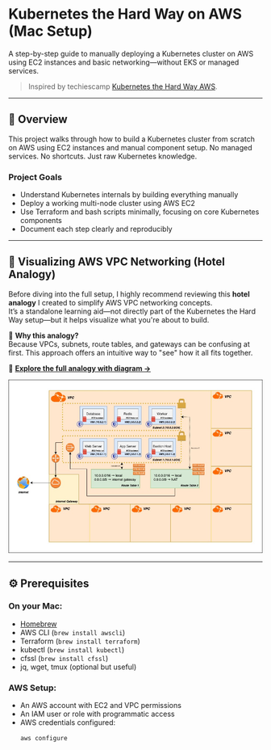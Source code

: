 # Kubernetes the Hard Way on AWS (Mac Setup)

A step-by-step guide to manually deploying a Kubernetes cluster on AWS using EC2 instances and basic networking—without EKS or managed services.

> Inspired by techiescamp [Kubernetes the Hard Way AWS](https://github.com/techiescamp/kubernetes-projects/tree/main/01-kubernetes-the-hard-way-aws). 

---

## 🧠 Overview

This project walks through how to build a Kubernetes cluster from scratch on AWS using EC2 instances and manual component setup. No managed services. No shortcuts. Just raw Kubernetes knowledge.

### Project Goals

- Understand Kubernetes internals by building everything manually
- Deploy a working multi-node cluster using AWS EC2
- Use Terraform and bash scripts minimally, focusing on core Kubernetes components
- Document each step clearly and reproducibly

---
## 🏨 Visualizing AWS VPC Networking (Hotel Analogy)

Before diving into the full setup, I highly recommend reviewing this **hotel analogy** I created to simplify AWS VPC networking concepts.  
It’s a standalone learning aid—not directly part of the Kubernetes the Hard Way setup—but it helps visualize what you're about to build.

🔹 **Why this analogy?**  
Because VPCs, subnets, route tables, and gateways can be confusing at first. This approach offers an intuitive way to "see" how it all fits together.

📌 **[Explore the full analogy with diagram →](00-Analogy.md)**

![VPC Hotel Analogy](vpc-hotel-analogy.jpg)

---

## ⚙️ Prerequisites

### On your Mac:
- [Homebrew](https://brew.sh/)
- AWS CLI (`brew install awscli`)
- Terraform (`brew install terraform`)
- kubectl (`brew install kubectl`)
- cfssl (`brew install cfssl`)
- jq, wget, tmux (optional but useful)

### AWS Setup:
- An AWS account with EC2 and VPC permissions
- An IAM user or role with programmatic access
- AWS credentials configured:
  ```
  aws configure
  ```
